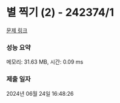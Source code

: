 # 별 찍기 (2) - 242374/1 

[문제 링크](https://level.goorm.io/exam/242374/%EB%B3%84-%EC%B0%8D%EA%B8%B0-2/quiz/1) 

### 성능 요약

메모리: 31.63 MB, 시간: 0.09 ms

### 제출 일자

2024년 06월 24일 16:48:26

